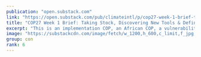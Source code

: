 ```yaml
---
publication: "open.substack.com"
link: "https://open.substack.com/pub/climateintl/p/cop27-week-1-brief-taking-stock-and"
title: "COP27 Week 1 Brief: Taking Stock, Discovering New Tools & Defining Ambition"
excerpt: "This is an implementation COP, an African COP, a vulnerability COP. It is the COP where food systems have come to the mainstream conversation about how to properly and comprehensively combat climate c"
image: "https://substackcdn.com/image/fetch/w_1200,h_600,c_limit,f_jpg,q_auto:good,fl_progressive:steep/https%3A%2F%2Fbucketeer-e05bbc84-baa3-437e-9518-adb32be77984.s3.amazonaws.com%2Fpublic%2Fimages%2Fa8eeccdf-54e2-4396-b099-449e5fa6cc44_3500x2262.jpeg"
group: con
rank: 6
---
```

